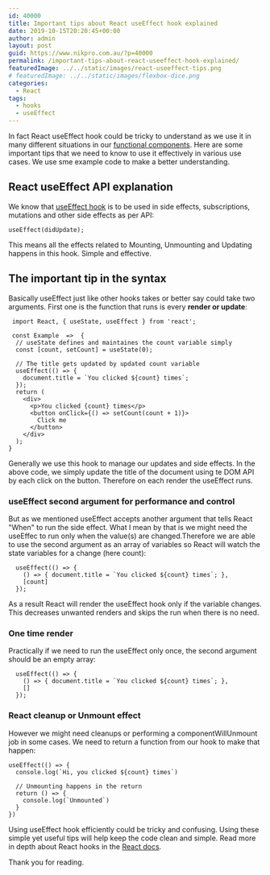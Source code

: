 ```yaml
---
id: 40000
title: Important tips about React useEffect hook explained
date: 2019-10-15T20:20:45+00:00
author: admin
layout: post
guid: https://www.nikpro.com.au/?p=40000
permalink: /important-tips-about-react-useeffect-hook-explained/
featuredImage: ../../static/images/react-useeffect-tips.png
# featuredImage: ../../static/images/flexbox-dice.png
categories:
  - React
tags:
  - hooks
  - useEffect
---
```


In fact React useEffect hook could be tricky to understand as we use it in many different situations in our [functional components](https://nikpro.com.au/functional-component-in-react-explained-with-examples/). Here are some important tips that we need to know to use it effectively in various use cases. We use sme example code to make a better understanding.

## React useEffect API explanation

We know that [useEffect hook](https://reactjs.org/docs/hooks-reference.html#useeffect) is to be used in side effects, subscriptions, mutations and other side effects as per API:

```
useEffect(didUpdate);
```

This means all the effects related to Mounting, Unmounting and Updating happens in this hook. Simple and effective.

## The important tip in the syntax

Basically useEffect just like other hooks takes or better say could take two arguments. First one is the function that runs is every **render or update**:

```
 import React, { useState, useEffect } from 'react';

 const Example  =>  {
  // useState defines and maintaines the count variable simply
  const [count, setCount] = useState(0);

  // The title gets updated by updated count variable
  useEffect(() => {
    document.title = `You clicked ${count} times`;
  });
  return (
    <div>
      <p>You clicked {count} times</p>
      <button onClick={() => setCount(count + 1)}>
        Click me
      </button>
    </div>
  );
}
```

Generally we use this hook to manage our updates and side effects. In the above code, we simply update the title of the document using te DOM API by each click on the button. Therefore on each render the useEffect runs.

### useEffect second argument for performance and control

But as we mentioned useEffect accepts another argument that tells React "When" to run the side effect. What I mean by that is we might need the useEffec to run only when the value(s) are changed.Therefore we are able to use the second argument as an array of variables so React will watch the state variables for a change (here count):

```
  useEffect(() => {
    () => { document.title = `You clicked ${count} times`; },
    [count]
  });

```

As a result React will render the useEffect hook only if the variable changes. This decreases unwanted renders and skips the run when there is no need.

### One time render

Practically if we need to run the useEffect only once, the second argument should be an empty array:

```
  useEffect(() => {
    () => { document.title = `You clicked ${count} times`; },
    []
  });

```

### React cleanup or Unmount effect

However we might need cleanups or performing a componentWillUnmount job in some cases. We need to return a function from our hook to make that happen:

```
useEffect(() => {
  console.log(`Hi, you clicked ${count} times`)

  // Unmounting happens in the return
  return () => {
    console.log(`Unmounted`)
  }
})
```

Using useEffect hook efficiently could be tricky and confusing. Using these simple yet useful tips will help keep the code clean and simple. Read more in depth about React hooks in the [React docs](https://reactjs.org/docs/hooks-effect.html).

Thank you for reading.
